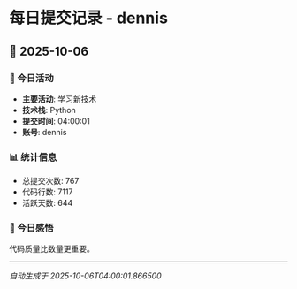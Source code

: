 # 每日提交记录 - dennis

## 📅 2025-10-06

### 🎯 今日活动
- **主要活动**: 学习新技术
- **技术栈**: Python
- **提交时间**: 04:00:01
- **账号**: dennis

### 📊 统计信息
- 总提交次数: 767
- 代码行数: 7117
- 活跃天数: 644

### 💭 今日感悟
代码质量比数量更重要。

---
*自动生成于 2025-10-06T04:00:01.866500*
